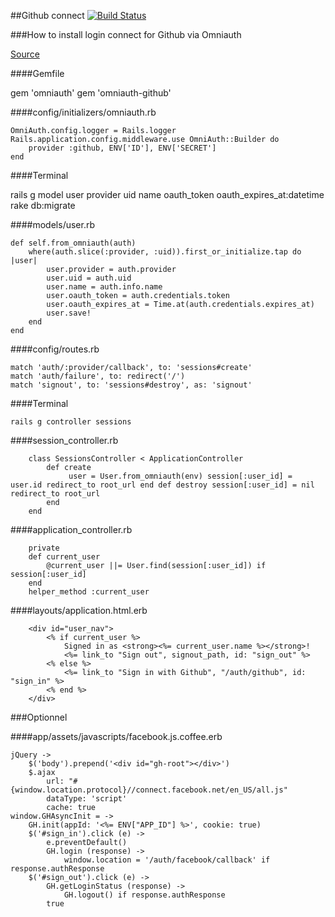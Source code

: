 ##Github connect [![Build Status](https://travis-ci.org/simplonco/rails-github-connect.svg?branch=master)](https://travis-ci.org/simplonco/rails-github-connect)

###How to install login connect for Github via Omniauth

[Source](railscasts.com/episodes/360-facebook-authentication)

####Gemfile

gem 'omniauth'
gem 'omniauth-github'

####config/initializers/omniauth.rb

```
OmniAuth.config.logger = Rails.logger
Rails.application.config.middleware.use OmniAuth::Builder do
    provider :github, ENV['ID'], ENV['SECRET']
end

```

####Terminal

rails g model user provider uid name oauth_token oauth_expires_at:datetime
rake db:migrate

####models/user.rb 
```
def self.from_omniauth(auth)
    where(auth.slice(:provider, :uid)).first_or_initialize.tap do |user|
        user.provider = auth.provider
        user.uid = auth.uid
        user.name = auth.info.name
        user.oauth_token = auth.credentials.token
        user.oauth_expires_at = Time.at(auth.credentials.expires_at)
        user.save!
    end
end
```

####config/routes.rb 
```
match 'auth/:provider/callback', to: 'sessions#create'
match 'auth/failure', to: redirect('/')
match 'signout', to: 'sessions#destroy', as: 'signout'
```

####Terminal
```
rails g controller sessions
```

####session_controller.rb 
```
	class SessionsController < ApplicationController
		def create
			 user = User.from_omniauth(env) session[:user_id] = user.id redirect_to root_url end def destroy session[:user_id] = nil redirect_to root_url 
		end 
	end
```

####application_controller.rb 
```
    private
    def current_user
        @current_user ||= User.find(session[:user_id]) if session[:user_id]
    end
    helper_method :current_user
```

####layouts/application.html.erb
```
    <div id="user_nav">
        <% if current_user %>
            Signed in as <strong><%= current_user.name %></strong>!
            <%= link_to "Sign out", signout_path, id: "sign_out" %>
        <% else %>
            <%= link_to "Sign in with Github", "/auth/github", id: "sign_in" %>
        <% end %>
    </div>

```

###Optionnel

####app/assets/javascripts/facebook.js.coffee.erb 

```
jQuery ->
    $('body').prepend('<div id="gh-root"></div>')
    $.ajax
        url: "#{window.location.protocol}//connect.facebook.net/en_US/all.js"
        dataType: 'script'
        cache: true
window.GHAsyncInit = ->
    GH.init(appId: '<%= ENV["APP_ID"] %>', cookie: true)
    $('#sign_in').click (e) ->
        e.preventDefault()
        GH.login (response) ->
            window.location = '/auth/facebook/callback' if response.authResponse
    $('#sign_out').click (e) ->
        GH.getLoginStatus (response) ->
            GH.logout() if response.authResponse
        true
```
